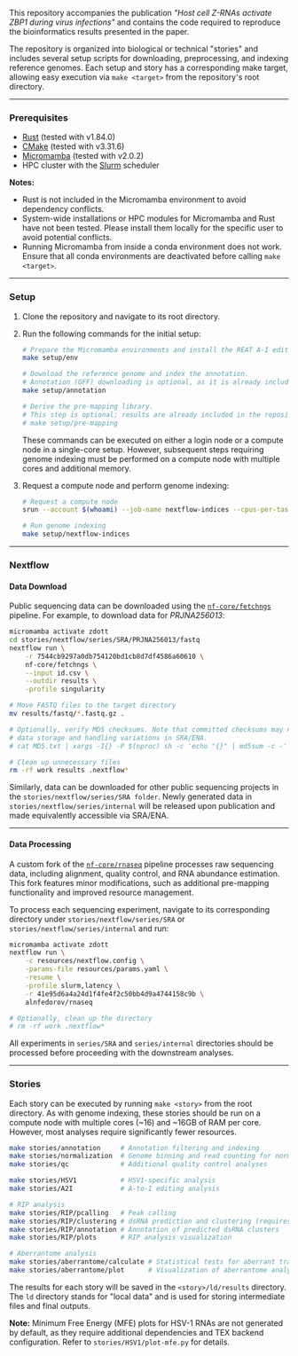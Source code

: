 This repository accompanies the publication *"Host cell Z-RNAs activate ZBP1 during virus infections"* and contains the
code required to reproduce the bioinformatics results presented in the paper.

The repository is organized into biological or technical "stories" and includes several setup scripts for downloading,
preprocessing, and indexing reference genomes. Each setup and story has a corresponding make target, allowing easy
execution via `make <target>` from the repository's root directory.

---

### Prerequisites

- [Rust](https://www.rust-lang.org/tools/install) (tested with v1.84.0)
- [CMake](https://cmake.org/) (tested with v3.31.6)
- [Micromamba](https://mamba.readthedocs.io/en/latest/installation/micromamba-installation.html) (tested with v2.0.2)
- HPC cluster with the [Slurm](https://slurm.schedmd.com/quickstart.html) scheduler

**Notes:**

* Rust is not included in the Micromamba environment to avoid dependency conflicts.
* System-wide installations or HPC modules for Micromamba and Rust have not been tested. Please install them locally for
  the specific user to avoid potential conflicts.
* Running Micromamba from inside a conda environment does not work. Ensure that all conda environments are deactivated
  before calling `make <target>`.

---

### Setup

1. Clone the repository and navigate to its root directory.
2. Run the following commands for the initial setup:

   ```bash
   # Prepare the Micromamba environments and install the REAT A-I editing analysis tool
   make setup/env
   
   # Download the reference genome and index the annotation.
   # Annotation (GFF) downloading is optional, as it is already included in the repository.
   make setup/annotation
   
   # Derive the pre-mapping library.
   # This step is optional; results are already included in the repository.
   # make setup/pre-mapping 
   ```

   These commands can be executed on either a login node or a compute node in a single-core setup. However, subsequent
   steps requiring genome indexing must be performed on a compute node with multiple cores and additional memory.

3. Request a compute node and perform genome indexing:

   ```bash
   # Request a compute node
   srun --account $(whoami) --job-name nextflow-indices --cpus-per-task 32 --mem-per-cpu 8G --pty bash -i

   # Run genome indexing
   make setup/nextflow-indices
   ```

---

### Nextflow

#### Data Download

Public sequencing data can be downloaded using the [`nf-core/fetchngs`](https://nf-co.re/fetchngs) pipeline. For
example, to download data for *PRJNA256013*:

```bash
micromamba activate zdott
cd stories/nextflow/series/SRA/PRJNA256013/fastq
nextflow run \
    -r 7544cb9297a0db754120bd1cb8d7df4586a60610 \
    nf-core/fetchngs \
    --input id.csv \
    --outdir results \
    -profile singularity

# Move FASTQ files to the target directory
mv results/fastq/*.fastq.gz .

# Optionally, verify MD5 checksums. Note that committed checksums may not match downloaded ones due to 
# data storage and handling variations in SRA/ENA.
# cat MD5.txt | xargs -I{} -P $(nproc) sh -c 'echo "{}" | md5sum -c -'

# Clean up unnecessary files
rm -rf work results .nextflow*
```

Similarly, data can be downloaded for other public sequencing projects in the `stories/nextflow/series/SRA folder`.
Newly generated data in `stories/nextflow/series/internal` will be released upon publication and made equivalently
accessible via SRA/ENA.

---

#### Data Processing

A custom fork of the [`nf-core/rnaseq`](https://github.com/nf-core/rnaseq) pipeline processes raw sequencing data,
including alignment, quality control, and RNA abundance estimation. This fork features minor modifications, such as
additional pre-mapping functionality and improved resource management.

To process each sequencing experiment, navigate to its corresponding directory under `stories/nextflow/series/SRA` or
`stories/nextflow/series/internal` and run:

```bash
micromamba activate zdott
nextflow run \
    -c resources/nextflow.config \
    -params-file resources/params.yaml \
    -resume \
    -profile slurm,latency \
    -r 41e95d6a4a24d1f4fe4f2c50bb4d9a4744158c9b \
    alnfedorov/rnaseq

# Optionally, clean up the directory
# rm -rf work .nextflow*
```

All experiments in `series/SRA` and `series/internal` directories should be processed before proceeding with the
downstream analyses.

---

### Stories

Each story can be executed by running `make <story>` from the root directory. As with genome indexing, these stories
should be run on a compute node with multiple cores (~16) and ~16GB of RAM per core. However, most analyses require
significantly fewer resources.

```bash
make stories/annotation     # Annotation filtering and indexing
make stories/normalization  # Genome binning and read counting for normalization/QC [running]
make stories/qc             # Additional quality control analyses

make stories/HSV1           # HSV1-specific analysis
make stories/A2I            # A-to-I editing analysis

# RIP analysis
make stories/RIP/pcalling   # Peak calling
make stories/RIP/clustering # dsRNA prediction and clustering (requires 96 cores and 16GB RAM per core)
make stories/RIP/annotation # Annotation of predicted dsRNA clusters
make stories/RIP/plots      # RIP analysis visualization

# Aberrantome analysis
make stories/aberrantome/calculate # Statistical tests for aberrant transcription events
make stories/aberrantome/plot      # Visualization of aberrantome analysis
```

The results for each story will be saved in the `<story>/ld/results` directory. The `ld` directory stands for "local
data" and is used for storing intermediate files and final outputs.

**Note:** Minimum Free Energy (MFE) plots for HSV-1 RNAs are not generated by default, as they require additional
dependencies and TEX backend configuration. Refer to `stories/HSV1/plot-mfe.py` for details.
